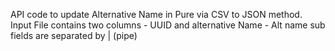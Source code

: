 API code to update Alternative Name in Pure via CSV to JSON method.
Input File contains two columns - UUID and alternative Name - Alt name sub fields are separated by | (pipe)
